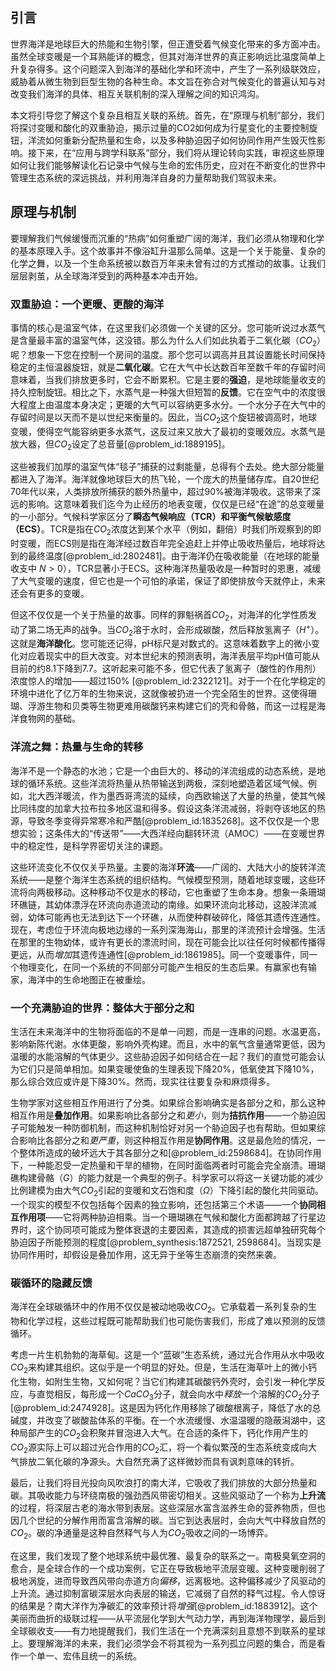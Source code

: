 ## 引言
世界海洋是地球巨大的热能和生物引擎，但正遭受着气候变化带来的多方面冲击。虽然全球变暖是一个耳熟能详的概念，但其对海洋世界的真正影响远比温度简单上升复杂得多。这个问题深入到海洋的基础化学和环流中，产生了一系列级联效应，威胁着从微生物到巨型生物的各种生命。本文旨在弥合对气候变化的普遍认知与对改变我们海洋的具体、相互关联机制的深入理解之间的知识鸿沟。

本文将引导您了解这个复杂且相互关联的系统。首先，在“原理与机制”部分，我们将探讨变暖和酸化的双重胁迫，揭示过量的CO2如何成为行星变化的主要控制旋钮，洋流如何重新分配热量和生命，以及多种胁迫因子如何协同作用产生毁灭性影响。接下来，在“应用与跨学科联系”部分，我们将从理论转向实践，审视这些原理如何让我们能够解读化石记录中气候与生命的宏伟历史，应对在不断变化的世界中管理生态系统的深远挑战，并利用海洋自身的力量帮助我们驾驭未来。

## 原理与机制

要理解我们气候缓慢而沉重的“热病”如何重塑广阔的海洋，我们必须从物理和化学的基本原理入手。这个故事并不像浴缸升温那么简单。这是一个关于能量、复杂的化学之舞，以及一个生命系统被以数百万年来未曾有过的方式推动的故事。让我们层层剥茧，从全球海洋受到的两种基本冲击开始。

### 双重胁迫：一个更暖、更酸的海洋

事情的核心是温室气体，在这里我们必须做一个关键的区分。您可能听说过水蒸气是含量最丰富的温室气体，这没错。那么为什么人们如此执着于二氧化碳（$CO_2$）呢？想象一下您在控制一个房间的温度。那个您可以调高并且其设置能长时间保持稳定的主恒温器旋钮，就是**二氧化碳**。它在大气中长达数百年至数千年的存留时间意味着，当我们排放更多时，它会不断累积。它是主要的**强迫**，是地球能量收支的持久控制旋钮。相比之下，水蒸气是一种强大但短暂的**反馈**。它在空气中的浓度很大程度上由温度本身决定；更暖的大气可以容纳更多水分。一个水分子在大气中的存留时间是以天而不是以世纪来衡量的。因此，当$CO_2$这个旋钮被调高时，地球变暖，使得空气能容纳更多水蒸气，这反过来又放大了最初的变暖效应。水蒸气是放大器，但$CO_2$设定了总音量[@problem_id:1889195]。

这些被我们加厚的温室气体“毯子”捕获的过剩能量，总得有个去处。绝大部分能量都进入了海洋。海洋就像地球巨大的热飞轮，一个庞大的热量储存库。自20世纪70年代以来，人类排放所捕获的额外热量中，超过90%被海洋吸收。这带来了深远的影响。这意味着我们迄今为止经历的地表变暖，仅仅是已经“在途”的总变暖量的一小部分。气候科学家区分了**瞬态气候响应（TCR）**和**平衡气候敏感度（ECS）**。TCR是指在$CO_2$浓度达到某个水平（例如，翻倍）时我们所观察到的即时变暖，而ECS则是指在海洋经过数百年完全追赶上并停止吸收热量后，地球将达到的最终温度[@problem_id:2802481]。由于海洋仍在吸收能量（在地球的能量收支中 $N \gt 0$），TCR显著小于ECS。这种海洋热量吸收是一种暂时的恩惠，减缓了大气变暖的速度，但它也是一个可怕的承诺，保证了即使排放今天就停止，未来还会有更多的变暖。

但这不仅仅是一个关于热量的故事。同样的罪魁祸首$CO_2$，对海洋的化学性质发动了第二场无声的战争。当$CO_2$溶于水时，会形成碳酸，然后释放氢离子（$H^+$）。这就是**海洋酸化**。您可能还记得，pH标尺是对数式的。这意味着数字上的微小变化对应着现实中的巨大改变。对本世纪末的预测表明，海洋表层平均pH值可能从目前的约8.1下降到7.7。这听起来可能不多，但它代表了氢离子（酸性的作用剂）浓度惊人的增加——超过150% [@problem_id:2322121]。对于一个在化学稳定的环境中进化了亿万年的生物来说，这就像被扔进一个完全陌生的世界。这使得珊瑚、浮游生物和贝类等生物更难用碳酸钙来构建它们的壳和骨骼，而这一过程是海洋食物网的基础。

### 洋流之舞：热量与生命的转移

海洋不是一个静态的水池；它是一个由巨大的、移动的洋流组成的动态系统，是地球的循环系统。这些洋流将热量从热带输送到两极，深刻地塑造着区域气候。例如，北大西洋暖流，作为墨西哥湾流的延续，向西欧输送了大量的热量，使其气候比同纬度的加拿大拉布拉多地区温和得多。假设这条洋流减弱，将剥夺该地区的热源，导致冬季变得异常寒冷和严酷[@problem_id:1835268]。这不仅仅是一个思想实验；这条伟大的“传送带”——大西洋经向翻转环流（AMOC）——在变暖世界中的稳定性，是科学界密切关注的课题。

这些环流变化不仅仅关乎热量。主要的海洋**环流**——广阔的、大陆大小的旋转洋流系统——是整个海洋生态系统的组织结构。气候模型预测，随着地球变暖，这些环流将向两极移动。这种移动不仅是水的移动，它也重塑了生命本身。想象一条珊瑚环礁链，其幼体漂浮在环流向赤道流动的南缘。如果环流向北移动，这股洋流减弱，幼体可能再也无法到达下一个环礁，从而使种群破碎化，降低其遗传连通性。现在，考虑位于环流向极地边缘的一系列深海海山，那里的洋流预计会增强。生活在那里的生物幼体，或许有更长的漂流时间，现在可能会比以往任何时候都传播得更远，从而*增加*其遗传连通性[@problem_id:1861985]。同一个变暖事件，同一个物理变化，在同一个系统的不同部分可能产生相反的生态后果。有赢家也有输家，海洋中的生命地图正在被重绘。

### 一个充满胁迫的世界：整体大于部分之和

生活在未来海洋中的生物将面临的不是单一问题，而是一连串的问题。水温更高，影响新陈代谢。水体更酸，影响外壳构建。而且，水中的氧气含量通常更低，因为温暖的水能溶解的气体更少。这些胁迫因子如何结合在一起？我们的直觉可能会认为它们只是简单相加。如果变暖使鱼的生理表现下降20%，低氧使其下降10%，那么综合效应或许是下降30%。然而，现实往往要复杂和麻烦得多。

生物学家对这些相互作用进行了分类。如果综合影响确实是各部分之和，那么这种相互作用是**叠加作用**。如果影响比各部分之和*更小*，则为**拮抗作用**——一个胁迫因子可能触发一种防御机制，而这种机制恰好对另一个胁迫因子也有帮助。但如果综合影响比各部分之和*更严重*，则这种相互作用是**协同作用**。这是最危险的情况，一个整体所造成的破坏远大于其各部分之和[@problem_id:2598684]。在协同作用下，一种能忍受一定热量和干旱的植物，在同时面临两者时可能会完全崩溃。珊瑚礁构建骨骼（$G$）的能力就是一个典型的例子。科学家可以将这一关键功能的减少比例建模为由大气$CO_2$引起的变暖和文石饱和度（$\Omega$）下降引起的酸化共同驱动。一个现实的模型不仅包括每个因素的独立影响，还包括第三个术语——一个**协同相互作用项**——它将两种胁迫相乘。当一个珊瑚礁在气候和酸化方面都跨越了行星边界时，这个协同项可能成为整体衰退的主要因素，其造成的损害远超单独研究每个胁迫因子所能预测的程度[@problem_synthesis:1872521, 2598684]。当现实是协同作用时，却假设是叠加作用，这无异于坐等生态崩溃的突然来袭。

### 碳循环的隐藏反馈

海洋在全球碳循环中的作用不仅仅是被动地吸收$CO_2$。它承载着一系列复杂的生物和化学过程，这些过程既可能帮助我们也可能伤害我们，形成了难以预测的反馈循环。

考虑一片生机勃勃的海草甸。这是一个“蓝碳”生态系统，通过光合作用从水中吸收$CO_2$来构建其组织。这似乎是一个明显的好处。但是，生活在海草叶上的微小钙化生物，如附生生物，又如何呢？当它们构建其碳酸钙外壳时，会引发一种化学反应，与直觉相反，每形成一个$CaCO_3$分子，就会向水中*释放*一个溶解的$CO_2$分子[@problem_id:2474928]。这是因为钙化作用移除了碳酸根离子，降低了水的总碱度，并改变了碳酸盐体系的平衡。在一个水流缓慢、水温温暖的隐蔽潟湖中，这种局部产生的$CO_2$会积聚并冒泡进入大气。在合适的条件下，钙化作用产生的$CO_2$源实际上可以超过光合作用的$CO_2$汇，将一个看似繁茂的生态系统变成向大气排放二氧化碳的净源头。大自然充满了这样微妙而具有讽刺意味的转折。

最后，让我们将目光投向风吹浪打的南大洋，它吸收了我们排放的大部分热量和碳。其吸收能力与环绕南极的强劲西风带密切相关。这些风驱动了一个称为**上升流**的过程，将深层古老的海水带到表层。这些深层水富含滋养生命的营养物质，但也因几个世纪的分解作用而富含溶解的碳。当它到达表层时，会向大气中释放自然的$CO_2$。碳的净通量是这种自然释气与人为$CO_2$吸收之间的一场博弈。

在这里，我们发现了整个地球系统中最优雅、最复杂的联系之一。南极臭氧空洞的愈合，是全球合作的一个成功案例，它正在导致极地平流层变暖。这种变暖削弱了极地涡旋，进而导致西风带向赤道方向*偏移*，远离极地。这种偏移减少了风驱动的上升流。通过抑制富碳深层水向表层的输送，它减弱了自然的释气过程。令人惊讶的结果是？南大洋作为净碳汇的效率预计将*增强*[@problem_id:1883912]。这个美丽而曲折的级联过程——从平流层化学到大气动力学，再到海洋物理学，最后到全球碳收支——有力地提醒我们，我们生活在一个充满深刻且意想不到联系的星球上。要理解海洋的未来，我们必须学会不将其视为一系列孤立问题的集合，而是看作一个单一、宏伟且统一的系统。


